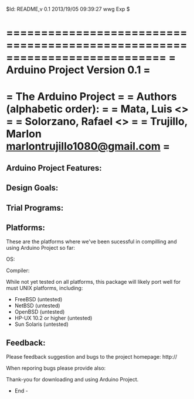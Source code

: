 $Id: README,v 0.1 2013/19/05 09:39:27 wwg Exp $



===========================================================================
=                    Arduino Project Version 0.1                          =
===========================================================================
=                      The Arduino Project                                = 
= Authors (alphabetic order):                                             =
=   Mata, Luis <>                                                         =
=   Solorzano, Rafael <>                                                  =
=   Trujillo, Marlon <marlontrujillo1080@gmail.com>                       =
===========================================================================
                 

Arduino Project Features:
------------------------

Design Goals:
-------------


Trial Programs:
---------------



Platforms:
----------

These are the platforms where we've been sucessful in compilling and using Arduino Project so far:

OS:

Compiler:


While not yet tested on all platforms, this package will likely
port well for must UNIX platforms, including:

 - FreeBSD  	(untested)
 - NetBSD 		(untested)
 - OpenBSD		(untested)
 - HP-UX 10.2 or higher (untested)
 - Sun Solaris 		(untested)



Feedback:
---------

Please feedback suggestion and bugs to the project homepage:
	http://

When reporing bugs please provide also:


Thank-you for downloading and using Arduino Project.


- End -
